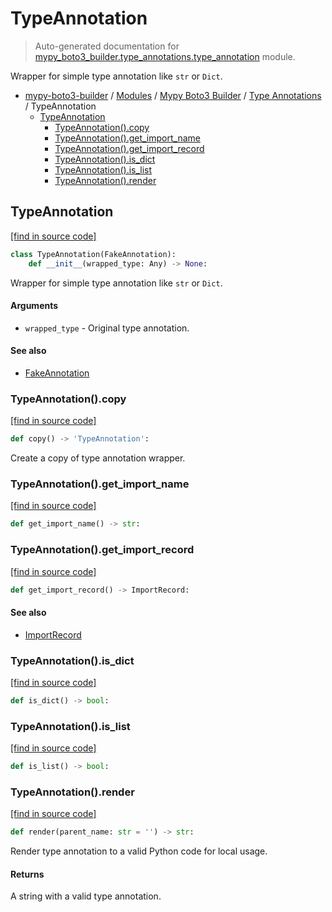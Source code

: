 # TypeAnnotation

> Auto-generated documentation for [mypy_boto3_builder.type_annotations.type_annotation](https://github.com/vemel/mypy_boto3_builder/blob/master/mypy_boto3_builder/type_annotations/type_annotation.py) module.

Wrapper for simple type annotation like `str` or `Dict`.

- [mypy-boto3-builder](../../README.md#mypy_boto3_builder) / [Modules](../../MODULES.md#mypy-boto3-builder-modules) / [Mypy Boto3 Builder](../index.md#mypy-boto3-builder) / [Type Annotations](index.md#type-annotations) / TypeAnnotation
    - [TypeAnnotation](#typeannotation)
        - [TypeAnnotation().copy](#typeannotationcopy)
        - [TypeAnnotation().get_import_name](#typeannotationget_import_name)
        - [TypeAnnotation().get_import_record](#typeannotationget_import_record)
        - [TypeAnnotation().is_dict](#typeannotationis_dict)
        - [TypeAnnotation().is_list](#typeannotationis_list)
        - [TypeAnnotation().render](#typeannotationrender)

## TypeAnnotation

[[find in source code]](https://github.com/vemel/mypy_boto3_builder/blob/master/mypy_boto3_builder/type_annotations/type_annotation.py#L11)

```python
class TypeAnnotation(FakeAnnotation):
    def __init__(wrapped_type: Any) -> None:
```

Wrapper for simple type annotation like `str` or `Dict`.

#### Arguments

- `wrapped_type` - Original type annotation.

#### See also

- [FakeAnnotation](fake_annotation.md#fakeannotation)

### TypeAnnotation().copy

[[find in source code]](https://github.com/vemel/mypy_boto3_builder/blob/master/mypy_boto3_builder/type_annotations/type_annotation.py#L75)

```python
def copy() -> 'TypeAnnotation':
```

Create a copy of type annotation wrapper.

### TypeAnnotation().get_import_name

[[find in source code]](https://github.com/vemel/mypy_boto3_builder/blob/master/mypy_boto3_builder/type_annotations/type_annotation.py#L60)

```python
def get_import_name() -> str:
```

### TypeAnnotation().get_import_record

[[find in source code]](https://github.com/vemel/mypy_boto3_builder/blob/master/mypy_boto3_builder/type_annotations/type_annotation.py#L66)

```python
def get_import_record() -> ImportRecord:
```

#### See also

- [ImportRecord](../import_helpers/import_record.md#importrecord)

### TypeAnnotation().is_dict

[[find in source code]](https://github.com/vemel/mypy_boto3_builder/blob/master/mypy_boto3_builder/type_annotations/type_annotation.py#L69)

```python
def is_dict() -> bool:
```

### TypeAnnotation().is_list

[[find in source code]](https://github.com/vemel/mypy_boto3_builder/blob/master/mypy_boto3_builder/type_annotations/type_annotation.py#L72)

```python
def is_list() -> bool:
```

### TypeAnnotation().render

[[find in source code]](https://github.com/vemel/mypy_boto3_builder/blob/master/mypy_boto3_builder/type_annotations/type_annotation.py#L51)

```python
def render(parent_name: str = '') -> str:
```

Render type annotation to a valid Python code for local usage.

#### Returns

A string with a valid type annotation.

